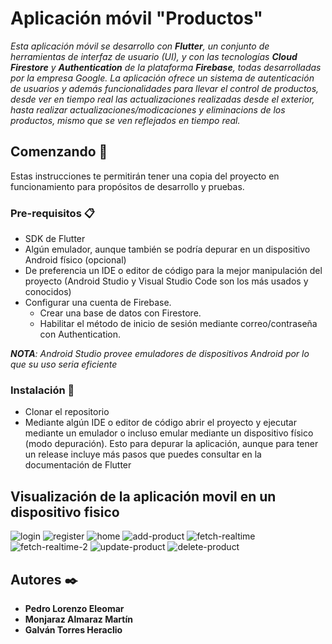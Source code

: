 # Aplicación móvil "Productos"

_Esta aplicación móvil se desarrollo con **Flutter**, un conjunto de herramientas de interfaz de usuario (UI), y con las tecnologías **Cloud Firestore** y **Authentication** de la plataforma **Firebase**, todas desarrolladas por la empresa Google. La aplicación ofrece un sistema de autenticación de usuarios y además funcionalidades para llevar el control de productos, desde ver en tiempo real las actualizaciones realizadas desde el exterior, hasta realizar actualizaciones/modicaciones y eliminacions de los productos, mismo que se ven reflejados en tiempo real._

## Comenzando 🚀
Estas instrucciones te permitirán tener una copia del proyecto en funcionamiento para propósitos de desarrollo y pruebas.

### Pre-requisitos 📋
* SDK de Flutter 
* Algún emulador, aunque también se podría depurar en un dispositivo Android físico (opcional)
* De preferencia un IDE o editor de código para la mejor manipulación del proyecto (Android Studio y Visual Studio Code son los más usados y conocidos)
* Configurar una cuenta de Firebase.
    * Crear una base de datos con Firestore.
    * Habilitar el método de inicio de sesión mediante correo/contraseña  con Authentication.

_**NOTA**: Android Studio provee emuladores de dispositivos Android por lo que su uso seria eficiente_

### Instalación 🔧
* Clonar el repositorio
* Mediante algún IDE o editor de código abrir el proyecto y ejecutar mediante un emulador o incluso emular mediante un dispositivo físico (modo depuración). Esto para depurar la aplicación, aunque para tener un release incluye más pasos que puedes consultar en la documentación de Flutter

## Visualización de la aplicación movil en un dispositivo fisico
![login](https://user-images.githubusercontent.com/53574794/103487068-21c09800-4dc8-11eb-87ae-58ebf251abfd.png)
![register](https://user-images.githubusercontent.com/53574794/103486379-099a4a00-4dc3-11eb-95e0-a98c2fb728a5.png)
![home](https://user-images.githubusercontent.com/53574794/103486376-03a46900-4dc3-11eb-9ff7-af7043772d68.png)
![add-product](https://user-images.githubusercontent.com/53574794/103486199-afe55000-4dc1-11eb-9b40-7006d8842708.png)
![fetch-realtime](https://user-images.githubusercontent.com/53574794/103486369-f5eee380-4dc2-11eb-9877-71ddf8410ba9.png)
![fetch-realtime-2](https://user-images.githubusercontent.com/53574794/103486375-fedfb500-4dc2-11eb-889b-7b210f7c7dbe.png)
![update-product](https://user-images.githubusercontent.com/53574794/103486381-0b640d80-4dc3-11eb-9862-300af96bdcdf.png)
![delete-product](https://user-images.githubusercontent.com/53574794/103486366-f0919900-4dc2-11eb-8aa1-86df1894414d.png)

## Autores ✒️
- **Pedro Lorenzo Eleomar**
- **Monjaraz Almaraz Martín**
- **Galván Torres Heraclio**
